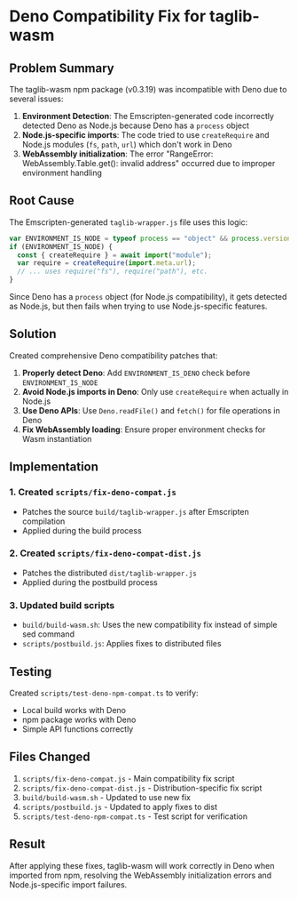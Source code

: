 # Deno Compatibility Fix for taglib-wasm

## Problem Summary

The taglib-wasm npm package (v0.3.19) was incompatible with Deno due to several issues:

1. **Environment Detection**: The Emscripten-generated code incorrectly detected Deno as Node.js because Deno has a `process` object
2. **Node.js-specific imports**: The code tried to use `createRequire` and Node.js modules (`fs`, `path`, `url`) which don't work in Deno
3. **WebAssembly initialization**: The error "RangeError: WebAssembly.Table.get(): invalid address" occurred due to improper environment handling

## Root Cause

The Emscripten-generated `taglib-wrapper.js` file uses this logic:

```javascript
var ENVIRONMENT_IS_NODE = typeof process == "object" && process.versions?.node && process.type != "renderer";
if (ENVIRONMENT_IS_NODE) {
  const { createRequire } = await import("module");
  var require = createRequire(import.meta.url);
  // ... uses require("fs"), require("path"), etc.
}
```

Since Deno has a `process` object (for Node.js compatibility), it gets detected as Node.js, but then fails when trying to use Node.js-specific features.

## Solution

Created comprehensive Deno compatibility patches that:

1. **Properly detect Deno**: Add `ENVIRONMENT_IS_DENO` check before `ENVIRONMENT_IS_NODE`
2. **Avoid Node.js imports in Deno**: Only use `createRequire` when actually in Node.js
3. **Use Deno APIs**: Use `Deno.readFile()` and `fetch()` for file operations in Deno
4. **Fix WebAssembly loading**: Ensure proper environment checks for Wasm instantiation

## Implementation

### 1. Created `scripts/fix-deno-compat.js`
- Patches the source `build/taglib-wrapper.js` after Emscripten compilation
- Applied during the build process

### 2. Created `scripts/fix-deno-compat-dist.js`
- Patches the distributed `dist/taglib-wrapper.js` 
- Applied during the postbuild process

### 3. Updated build scripts
- `build/build-wasm.sh`: Uses the new compatibility fix instead of simple sed command
- `scripts/postbuild.js`: Applies fixes to distributed files

## Testing

Created `scripts/test-deno-npm-compat.ts` to verify:
- Local build works with Deno
- npm package works with Deno
- Simple API functions correctly

## Files Changed

1. `scripts/fix-deno-compat.js` - Main compatibility fix script
2. `scripts/fix-deno-compat-dist.js` - Distribution-specific fix script
3. `build/build-wasm.sh` - Updated to use new fix
4. `scripts/postbuild.js` - Updated to apply fixes to dist
5. `scripts/test-deno-npm-compat.ts` - Test script for verification

## Result

After applying these fixes, taglib-wasm will work correctly in Deno when imported from npm, resolving the WebAssembly initialization errors and Node.js-specific import failures.